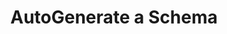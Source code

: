 ---
title: AutoGenerate a Schema
excerpt: >-
  Generate a schema based on a list of documents. Leave the instructions empty
  if you want the AI to use its best judgment, or provide instructions to
  indicate your preference to how the schema should be generated. Best results
  are achieved when you provide a varied list of documents that represent the
  full range of type of documents you expect to process, and when you provide
  clear instructions to what you expect the schema to capture and how you want
  it to be structured.
api:
  file: openapi (2).json
  operationId: post_schema_autogenerate
hidden: false
---
